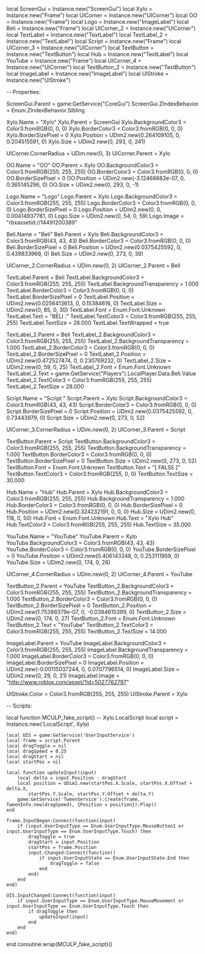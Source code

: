 local ScreenGui = Instance.new("ScreenGui")
local Xylo = Instance.new("Frame")
local UICorner = Instance.new("UICorner")
local OO = Instance.new("Frame")
local Logo = Instance.new("ImageLabel")
local Beli = Instance.new("Frame")
local UICorner_2 = Instance.new("UICorner")
local TextLabel = Instance.new("TextLabel")
local TextLabel_2 = Instance.new("TextLabel")
local Script = Instance.new("Frame")
local UICorner_3 = Instance.new("UICorner")
local TextButton = Instance.new("TextButton")
local Hub = Instance.new("TextLabel")
local YouTube = Instance.new("Frame")
local UICorner_4 = Instance.new("UICorner")
local TextButton_2 = Instance.new("TextButton")
local ImageLabel = Instance.new("ImageLabel")
local UIStroke = Instance.new("UIStroke")

-- Properties:

ScreenGui.Parent = game:GetService("CoreGui")
ScreenGui.ZIndexBehavior = Enum.ZIndexBehavior.Sibling

Xylo.Name = "Xylo"
Xylo.Parent = ScreenGui
Xylo.BackgroundColor3 = Color3.fromRGB(0, 0, 0)
Xylo.BorderColor3 = Color3.fromRGB(0, 0, 0)
Xylo.BorderSizePixel = 0
Xylo.Position = UDim2.new(0.264109105, 0, 0.204515591, 0)
Xylo.Size = UDim2.new(0, 293, 0, 241)

UICorner.CornerRadius = UDim.new(0, 3)
UICorner.Parent = Xylo

OO.Name = "OO"
OO.Parent = Xylo
OO.BackgroundColor3 = Color3.fromRGB(255, 255, 255)
OO.BorderColor3 = Color3.fromRGB(0, 0, 0)
OO.BorderSizePixel = 0
OO.Position = UDim2.new(-3.12466682e-07, 0, 0.365145296, 0)
OO.Size = UDim2.new(0, 293, 0, -1)

Logo.Name = "Logo"
Logo.Parent = Xylo
Logo.BackgroundColor3 = Color3.fromRGB(255, 255, 255)
Logo.BorderColor3 = Color3.fromRGB(0, 0, 0)
Logo.BorderSizePixel = 0
Logo.Position = UDim2.new(0, 0, 0.00414937781, 0)
Logo.Size = UDim2.new(0, 54, 0, 59)
Logo.Image = "rbxassetid://14491200389"

Beli.Name = "Beli"
Beli.Parent = Xylo
Beli.BackgroundColor3 = Color3.fromRGB(43, 43, 43)
Beli.BorderColor3 = Color3.fromRGB(0, 0, 0)
Beli.BorderSizePixel = 0
Beli.Position = UDim2.new(0.0375425592, 0, 0.439833969, 0)
Beli.Size = UDim2.new(0, 273, 0, 39)

UICorner_2.CornerRadius = UDim.new(0, 2)
UICorner_2.Parent = Beli

TextLabel.Parent = Beli
TextLabel.BackgroundColor3 = Color3.fromRGB(255, 255, 255)
TextLabel.BackgroundTransparency = 1.000
TextLabel.BorderColor3 = Color3.fromRGB(0, 0, 0)
TextLabel.BorderSizePixel = 0
TextLabel.Position = UDim2.new(0.0256413613, 0, 0.15384616, 0)
TextLabel.Size = UDim2.new(0, 85, 0, 30)
TextLabel.Font = Enum.Font.Unknown
TextLabel.Text = "BELI :"
TextLabel.TextColor3 = Color3.fromRGB(255, 255, 255)
TextLabel.TextSize = 28.000
TextLabel.TextWrapped = true

TextLabel_2.Parent = Beli
TextLabel_2.BackgroundColor3 = Color3.fromRGB(255, 255, 255)
TextLabel_2.BackgroundTransparency = 1.000
TextLabel_2.BorderColor3 = Color3.fromRGB(0, 0, 0)
TextLabel_2.BorderSizePixel = 0
TextLabel_2.Position = UDim2.new(0.472527474, 0, 0.230769232, 0)
TextLabel_2.Size = UDim2.new(0, 59, 0, 25)
TextLabel_2.Font = Enum.Font.Unknown
TextLabel_2.Text = game:GetService("Players").LocalPlayer.Data.Beli.Value 
TextLabel_2.TextColor3 = Color3.fromRGB(255, 255, 255)
TextLabel_2.TextSize = 28.000

Script.Name = "Script "
Script.Parent = Xylo
Script.BackgroundColor3 = Color3.fromRGB(43, 43, 43)
Script.BorderColor3 = Color3.fromRGB(0, 0, 0)
Script.BorderSizePixel = 0
Script.Position = UDim2.new(0.0375425592, 0, 0.73443979, 0)
Script.Size = UDim2.new(0, 273, 0, 52)

UICorner_3.CornerRadius = UDim.new(0, 2)
UICorner_3.Parent = Script

TextButton.Parent = Script
TextButton.BackgroundColor3 = Color3.fromRGB(255, 255, 255)
TextButton.BackgroundTransparency = 1.000
TextButton.BorderColor3 = Color3.fromRGB(0, 0, 0)
TextButton.BorderSizePixel = 0
TextButton.Size = UDim2.new(0, 273, 0, 52)
TextButton.Font = Enum.Font.Unknown
TextButton.Text = "[ FALSE ]"
TextButton.TextColor3 = Color3.fromRGB(255, 0, 0)
TextButton.TextSize = 30.000

Hub.Name = "Hub"
Hub.Parent = Xylo
Hub.BackgroundColor3 = Color3.fromRGB(255, 255, 255)
Hub.BackgroundTransparency = 1.000
Hub.BorderColor3 = Color3.fromRGB(0, 0, 0)
Hub.BorderSizePixel = 0
Hub.Position = UDim2.new(0.324232191, 0, 0, 0)
Hub.Size = UDim2.new(0, 118, 0, 50)
Hub.Font = Enum.Font.Unknown
Hub.Text = "Xylo Hub"
Hub.TextColor3 = Color3.fromRGB(255, 255, 255)
Hub.TextSize = 35.000

YouTube.Name = "YouTube"
YouTube.Parent = Xylo
YouTube.BackgroundColor3 = Color3.fromRGB(43, 43, 43)
YouTube.BorderColor3 = Color3.fromRGB(0, 0, 0)
YouTube.BorderSizePixel = 0
YouTube.Position = UDim2.new(0.406143248, 0, 0.253111959, 0)
YouTube.Size = UDim2.new(0, 174, 0, 26)

UICorner_4.CornerRadius = UDim.new(0, 2)
UICorner_4.Parent = YouTube

TextButton_2.Parent = YouTube
TextButton_2.BackgroundColor3 = Color3.fromRGB(255, 255, 255)
TextButton_2.BackgroundTransparency = 1.000
TextButton_2.BorderColor3 = Color3.fromRGB(0, 0, 0)
TextButton_2.BorderSizePixel = 0
TextButton_2.Position = UDim2.new(1.75388379e-07, 0, -0.0384615399, 0)
TextButton_2.Size = UDim2.new(0, 174, 0, 27)
TextButton_2.Font = Enum.Font.Unknown
TextButton_2.Text = "YouTube"
TextButton_2.TextColor3 = Color3.fromRGB(255, 255, 255)
TextButton_2.TextSize = 14.000

ImageLabel.Parent = YouTube
ImageLabel.BackgroundColor3 = Color3.fromRGB(255, 255, 255)
ImageLabel.BackgroundTransparency = 1.000
ImageLabel.BorderColor3 = Color3.fromRGB(0, 0, 0)
ImageLabel.BorderSizePixel = 0
ImageLabel.Position = UDim2.new(-0.00115037244, 0, 0.0707796514, 0)
ImageLabel.Size = UDim2.new(0, 29, 0, 21)
ImageLabel.Image = "http://www.roblox.com/asset/?id=5027762797"

UIStroke.Color = Color3.fromRGB(255, 255, 255)
UIStroke.Parent = Xylo

-- Scripts:

local function MCULP_fake_script() -- Xylo.LocalScript 
	local script = Instance.new('LocalScript', Xylo)

	local UIS = game:GetService('UserInputService')
	local frame = script.Parent
	local dragToggle = nil
	local dragSpeed = 0.25
	local dragStart = nil
	local startPos = nil
	
	local function updateInput(input)
		local delta = input.Position - dragStart
		local position = UDim2.new(startPos.X.Scale, startPos.X.Offset + delta.X,
			startPos.Y.Scale, startPos.Y.Offset + delta.Y)
		game:GetService('TweenService'):Create(frame, TweenInfo.new(dragSpeed), {Position = position}):Play()
	end
	
	frame.InputBegan:Connect(function(input)
		if (input.UserInputType == Enum.UserInputType.MouseButton1 or input.UserInputType == Enum.UserInputType.Touch) then 
			dragToggle = true
			dragStart = input.Position
			startPos = frame.Position
			input.Changed:Connect(function()
				if input.UserInputState == Enum.UserInputState.End then
					dragToggle = false
				end
			end)
		end
	end)
	
	UIS.InputChanged:Connect(function(input)
		if input.UserInputType == Enum.UserInputType.MouseMovement or input.UserInputType == Enum.UserInputType.Touch then
			if dragToggle then
				updateInput(input)
			end
		end
	end)
	
end
coroutine.wrap(MCULP_fake_script)()
